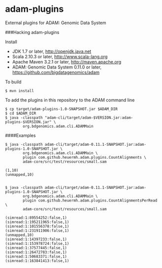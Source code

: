 adam-plugins
============

External plugins for ADAM: Genomic Data System


###Hacking adam-plugins

Install

 * JDK 1.7 or later, http://openjdk.java.net
 * Scala 2.10.3 or later, http://www.scala-lang.org
 * Apache Maven 3.2.1 or later, http://maven.apache.org
 * ADAM: Genomic Data System 0.11.0 or later, https://github.com/bigdatagenomics/adam


To build

    $ mvn install


To add the plugins in this repository to the ADAM command line

    $ cp target/adam-plugins-1.0-SNAPSHOT.jar $ADAM_DIR
    $ cd $ADAM_DIR
    $ java -classpath "adam-cli/target/adam-$VERSION.jar:adam-plugins-$VERSION.jar" \
            org.bdgenomics.adam.cli.ADAMMain


####Examples

    $ java -classpath adam-cli/target/adam-0.11.1-SNAPSHOT.jar:adam-plugins-1.0-SNAPSHOT.jar \
            org.bdgenomics.adam.cli.ADAMMain \
            plugin com.github.heuermh.adam.plugins.CountAlignments \
            adam-core/src/test/resources/small.sam 
    
    (1,10)
    (unmapped,10)


    $ java -classpath adam-cli/target/adam-0.11.1-SNAPSHOT.jar:adam-plugins-1.0-SNAPSHOT.jar \
            org.bdgenomics.adam.cli.ADAMMain \
            plugin com.github.heuermh.adam.plugins.CountAlignmentsPerRead \
            adam-core/src/test/resources/small.sam 
     
    (simread:1:89554252:false,1)
    (simread:1:195211965:false,1)
    (simread:1:101556378:false,1)
    (simread:1:231911906:false,1)
    (unmapped,10)
    (simread:1:14397233:false,1)
    (simread:1:153978724:false,1)
    (simread:1:37577445:false,1)
    (simread:1:26472783:false,1)
    (simread:1:50683371:false,1)
    (simread:1:163841413:false,1)
